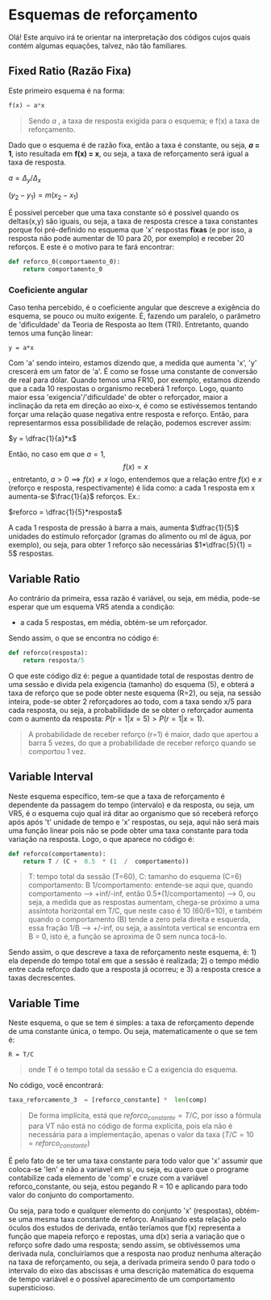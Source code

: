 # Esquemas de reforçamento 

Olá! Este arquivo irá te orientar na interpretação dos códigos cujos quais contém algumas equações, talvez, não tão familiares.


## Fixed Ratio (Razão Fixa)

Este primeiro esquema é na forma:
```python
f(x) = a*x
```
>Sendo *a* , a taxa de resposta exigida para o esquema; e f(x) a taxa de reforçamento. 

Dado que o esquema é de razão fixa, então a taxa é constante, ou seja, ***a* = 1**, isto resultada em **f(x) = x**, ou seja, a taxa de reforçamento será igual a taxa de resposta.

$a = \Delta_{y}/\Delta_{x}$

$(y_{2}-y_{1}) = m(x_{2}-x_{1})$

É possível perceber que uma taxa constante só é possível quando os deltas(x,y) são iguais, ou seja, a taxa de resposta cresce a taxa constantes porque foi pré-definido no esquema que 'x' respostas **fixas** (e por isso, a resposta não pode aumentar de 10 para 20, por exemplo) e receber 20 reforços. E este é o motivo para te fará encontrar: 

```python
def reforco_0(comportamento_0):
	return comportamento_0
```

### Coeficiente angular
Caso tenha percebido, é o coeficiente angular que descreve a exigência do esquema, se pouco ou muito exigente. É, fazendo um paralelo, o parâmetro de 'dificuldade' da Teoria de Resposta ao Item (TRI). Entretanto, quando temos uma função linear:

```
y = a*x
```
Com 'a' sendo inteiro, estamos dizendo que, a medida que aumenta 'x', 'y' crescerá em um fator de 'a'. É como se fosse uma constante de conversão de real para dólar. Quando temos uma FR10, por exemplo, estamos dizendo que a cada 10 respostas o organismo receberá 1 reforço. Logo, quanto maior essa 'exigencia'/'dificuldade' de obter o reforçador, maior a inclinação da reta em direção ao eixo-x, é como se estivéssemos tentando forçar uma relação quase negativa entre resposta e reforço. Então, para representarmos essa possibilidade de relação, podemos escrever assim:

$y = \dfrac{1}{a}*x$

Então, no caso em que $a = 1$, $$f(x) = x$$, entretanto, $a > 0 \implies f(x) \neq x$ logo, entendemos que a relação entre $f(x)$ e $x$ (reforço e resposta, respectivamente) é lida como: a cada 1 resposta em x aumenta-se $\frac{1}{a}$ reforços. Ex.:

$reforco = \dfrac{1}{5}*resposta$

A cada 1 resposta de pressão à barra a mais, aumenta $\dfrac{1}{5}$ unidades do estímulo reforçador (gramas do alimento ou ml de água, por exemplo), ou seja, para obter 1 reforço são necessárias $1*\dfrac{5}{1} = 5$ respostas.

## Variable Ratio

Ao contrário da primeira, essa razão é variável, ou seja, em média, pode-se esperar que um esquema VR5 atenda a condição: 

 - a cada 5 respostas, em média, obtém-se um reforçador. 

Sendo assim, o que se encontra no código é: 
```python
def reforco(resposta):
	return resposta/5
```
O que este código diz é: pegue a quantidade total de respostas dentro de uma sessão e divida pela exigencia (tamanho) do esquema (5), e obterá a taxa de reforço que se pode obter neste esquema (R=2), ou seja, na sessão inteira, pode-se obter 2 reforçadores ao todo, com a taxa sendo x/5 para cada resposta, ou seja, a probabilidade de se obter o reforçador aumenta com o aumento da resposta: $P(r=1|x=5) >P(r=1|x = 1)$.
> A probabilidade de receber reforço (r=1) é maior, dado que apertou a barra 5 vezes, do que a probabilidade de receber reforço quando se comportou 1 vez. 

## Variable Interval

Neste esquema específico, tem-se que a taxa de reforçamento é dependente da passagem do tempo (intervalo) e da resposta, ou seja, um VR5, é o esquema cujo qual irá ditar ao organismo que só receberá reforço após após 't' unidade de tempo e 'x' respostas, ou seja, aqui não será mais uma função linear pois não se pode obter uma taxa constante para toda variação na resposta. Logo, o que aparece no código é:
```python
def reforco(comportamento):
	return T / (C +  0.5  * (1  /  comportamento))
```` 
> T: tempo total da sessão (T=60),
> C: tamanho do esquema (C=6)
> comportamento: B
> 1/comportamento: entende-se aqui que, quando comportamento --> +inf/-inf, então 0.5*(1/comportamento) --> 0, ou seja, a medida que as respostas aumentam, chega-se próximo a uma assíntota horizontal em T/C, que neste caso é 10 (60/6=10), e também quando o comportamento (B) tende a zero pela direita e esquerda, essa fração 1/B --> +/-inf, ou seja, a assíntota vertical se encontra em B = 0, isto é, a função se aproxima de 0 sem nunca tocá-lo. 

Sendo assim, o que descreve a taxa de reforçamento neste esquema, é: 1) ela depende do tempo total em que a sessão é realizada; 2) o tempo médio entre cada reforço dado que a resposta já ocorreu; e 3) a resposta cresce a taxas decrescentes.

## Variable Time

Neste esquema, o que se tem é simples: a taxa de reforçamento depende de uma constante única, o tempo. Ou seja, matematicamente o que se tem é: 
```
R = T/C
```
> onde T é o tempo total da sessão e C a exigencia do esquema.

No código, você encontrará:
```python
taxa_reforcamento_3  = [reforco_constante] *  len(comp)
```

>De forma implícita, está que  $reforco_{constante} = T/C$, por isso a fórmula para VT não está no código de forma explícita, pois ela não é necessária para a implementação, apenas o valor da taxa ($T/C = 10 = reforco_{constante}$)
 
É pelo fato de se ter uma taxa constante para todo valor que 'x' assumir que coloca-se 'len' e não a variavel em si, ou seja, eu quero que o programe contabilize cada elemento de 'comp' e cruze com a variável reforco_constante, ou seja, estou pegando R = 10 e aplicando para todo valor do conjunto do comportamento. 

Ou seja, para todo e qualquer elemento do conjunto 'x' (respostas), obtém-se uma mesma taxa constante de reforço.  Analisando esta relação pelo óculos dos estudos de derivada, então teríamos que f(x) representa a função que mapeia reforço e repostas, uma d(x) seria a variação que o reforço sofre dado uma resposta; sendo assim, se obtivéssemos uma derivada nula, concluiríamos que a resposta nao produz nenhuma alteração na taxa de reforçamento, ou seja, a derivada primeira sendo 0 para todo o intervalo do eixo das abscissas é uma descrição matemática do esquema de tempo variável e o possível aparecimento de um comportamento supersticioso.
